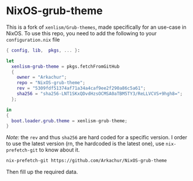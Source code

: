 # NixOS-grub-theme

This is a fork of `xenlism/Grub-themes`, made specifically for an use-case in NixOS. To use this repo, you need to add the following to your `configuration.nix` file 
```nix
{ config, lib,  pkgs, ... }:

let
  xenlism-grub-theme = pkgs.fetchFromGitHub
  {
    owner = "Arkachur";
    repo = "NixOS-grub-theme";
    rev = "5309fdf51374af71a34a4caf9ee2f290a86c5a61";
    sha256 = "sha256-LNT1SKxQDvdHzsOCMSA0aTBM5TY3/ReLLVCVS+9hgh8=";
  };

in
{
  boot.loader.grub.theme = xenlism-grub-theme;
}
```

*Note:* the `rev` and thus `sha256` are hard coded for a specific version. I order to use the latest version (rn, the hardcoded is the latest one), use `nix-prefetch-git` to know about it.
```bash
nix-prefetch-git https://github.com/Arkachur/NixOS-grub-theme
```

Then fill up the required data.
